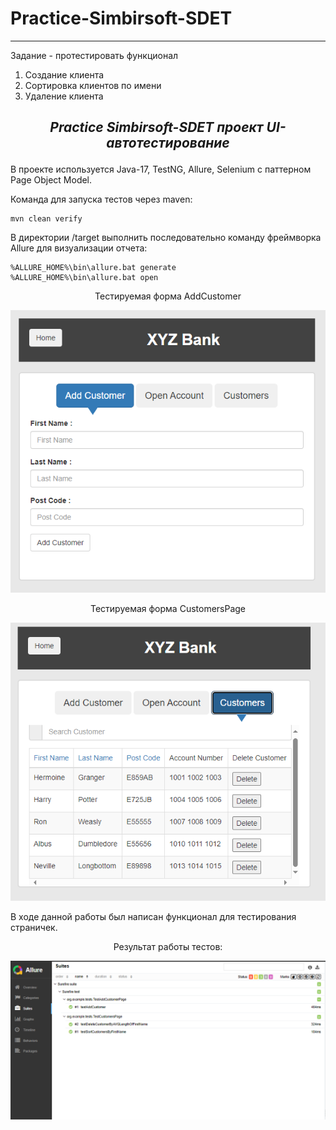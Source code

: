 # Practice-Simbirsoft-SDET

----

Задание - протестировать функционал
1. Создание клиента
2. Сортировка клиентов по имени
3. Удаление клиента

***<p style="text-align: center;">Practice Simbirsoft-SDET  проект UI-автотестирование</p>***
-


В проекте используется Java-17, TestNG, Allure, Selenium с паттерном Page Object Model.

Команда для запуска тестов через maven:
```shell
mvn clean verify
```
В директории /target выполнить последовательно команду фреймворка Allure для визуализации отчета:
```shell
%ALLURE_HOME%\bin\allure.bat generate
%ALLURE_HOME%\bin\allure.bat open
```
<p style="text-align: center;">Тестируемая форма AddCustomer</p>

![TestingAddCustomerPage.png](src/test/resources/pictures/TestingAddCustomerPage.png)

<p style="text-align: center;">Тестируемая форма CustomersPage</p>

![TestingCustomersPage.png](src/test/resources/pictures/TestingCustomersPage.png)

В ходе данной работы был написан функционал для тестирования страничек.

<p style="text-align: center;">Результат работы тестов:</p>

![AllureReport.png](src/test/resources/pictures/AllureReport.png)